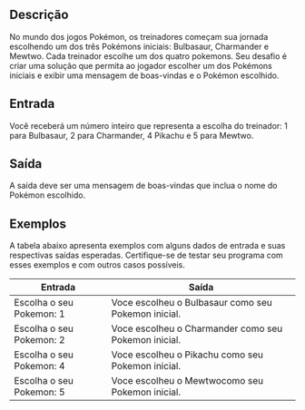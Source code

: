 ## **Descrição**

No mundo dos jogos Pokémon, os treinadores começam sua jornada escolhendo um dos três Pokémons iniciais: Bulbasaur, Charmander e Mewtwo. Cada treinador escolhe um dos quatro pokemons. Seu desafio é criar uma solução que permita ao jogador escolher um dos Pokémons iniciais e exibir uma mensagem de boas-vindas e o Pokémon escolhido.

## **Entrada**

Você receberá um número inteiro que representa a escolha do treinador: 1 para Bulbasaur, 2 para Charmander, 4 Pikachu e 5 para Mewtwo.

## **Saída**

A saída deve ser uma mensagem de boas-vindas que inclua o nome do Pokémon escolhido.

## **Exemplos**

A tabela abaixo apresenta exemplos com alguns dados de entrada e suas respectivas saídas esperadas. Certifique-se de testar seu programa com esses exemplos e com outros casos possíveis.

| **Entrada**              | **Saída**                                           |
| ---                      | ---                                                 |
| Escolha o seu Pokemon: 1 | Voce escolheu o Bulbasaur como seu Pokemon inicial. |
| Escolha o seu Pokemon: 2 | Voce escolheu o Charmander como seu Pokemon inicial.|
| Escolha o seu Pokemon: 4 | Voce escolheu o Pikachu como seu Pokemon inicial.   |
| Escolha o seu Pokemon: 5 | Voce escolheu o Mewtwocomo seu Pokemon inicial.     |